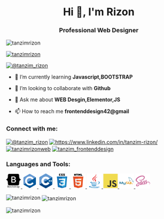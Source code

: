 <h1 align="center">Hi 👋, I'm Rizon</h1>
<h3 align="center">Professional Web Designer</h3>

<p align="left"> <img src="https://komarev.com/ghpvc/?username=tanzimrizon&label=Profile%20views&color=0e75b6&style=flat" alt="tanzimrizon" /> </p>

<p align="left"> <a href="https://github.com/ryo-ma/github-profile-trophy"><img src="https://github-profile-trophy.vercel.app/?username=tanzimrizon" alt="tanzimrizon" /></a> </p>

<p align="left"> <a href="https://twitter.com/@tanzim_rizon" target="blank"><img src="https://img.shields.io/twitter/follow/@tanzim_rizon?logo=twitter&style=for-the-badge" alt="@tanzim_rizon" /></a> </p>

- 🌱 I’m currently learning **Javascript,BOOTSTRAP**

- 👯 I’m looking to collaborate with **Github**

- 💬 Ask me about **WEB Desgin,Elementor,JS**

- 📫 How to reach me **frontenddesign42@gmail**

<h3 align="left">Connect with me:</h3>
<p align="left">
<a href="https://twitter.com/@tanzim_rizon" target="blank"><img align="center" src="https://raw.githubusercontent.com/rahuldkjain/github-profile-readme-generator/master/src/images/icons/Social/twitter.svg" alt="@tanzim_rizon" height="30" width="40" /></a>
<a href="https://linkedin.com/in/https://www.linkedin.com/in/tanzim-rizon/" target="blank"><img align="center" src="https://raw.githubusercontent.com/rahuldkjain/github-profile-readme-generator/master/src/images/icons/Social/linked-in-alt.svg" alt="https://www.linkedin.com/in/tanzim-rizon/" height="30" width="40" /></a>
<a href="https://fb.com/tanzimrizonweb" target="blank"><img align="center" src="https://raw.githubusercontent.com/rahuldkjain/github-profile-readme-generator/master/src/images/icons/Social/facebook.svg" alt="tanzimrizonweb" height="30" width="40" /></a>
<a href="https://instagram.com/tanzim_frontenddesign" target="blank"><img align="center" src="https://raw.githubusercontent.com/rahuldkjain/github-profile-readme-generator/master/src/images/icons/Social/instagram.svg" alt="tanzim_frontenddesign" height="30" width="40" /></a>
</p>

<h3 align="left">Languages and Tools:</h3>
<p align="left"> <a href="https://getbootstrap.com" target="_blank" rel="noreferrer"> <img src="https://raw.githubusercontent.com/devicons/devicon/master/icons/bootstrap/bootstrap-plain-wordmark.svg" alt="bootstrap" width="40" height="40"/> </a> <a href="https://www.cprogramming.com/" target="_blank" rel="noreferrer"> <img src="https://raw.githubusercontent.com/devicons/devicon/master/icons/c/c-original.svg" alt="c" width="40" height="40"/> </a> <a href="https://www.w3schools.com/cpp/" target="_blank" rel="noreferrer"> <img src="https://raw.githubusercontent.com/devicons/devicon/master/icons/cplusplus/cplusplus-original.svg" alt="cplusplus" width="40" height="40"/> </a> <a href="https://www.w3schools.com/css/" target="_blank" rel="noreferrer"> <img src="https://raw.githubusercontent.com/devicons/devicon/master/icons/css3/css3-original-wordmark.svg" alt="css3" width="40" height="40"/> </a> <a href="https://www.w3.org/html/" target="_blank" rel="noreferrer"> <img src="https://raw.githubusercontent.com/devicons/devicon/master/icons/html5/html5-original-wordmark.svg" alt="html5" width="40" height="40"/> </a> <a href="https://www.java.com" target="_blank" rel="noreferrer"> <img src="https://raw.githubusercontent.com/devicons/devicon/master/icons/java/java-original.svg" alt="java" width="40" height="40"/> </a> <a href="https://developer.mozilla.org/en-US/docs/Web/JavaScript" target="_blank" rel="noreferrer"> <img src="https://raw.githubusercontent.com/devicons/devicon/master/icons/javascript/javascript-original.svg" alt="javascript" width="40" height="40"/> </a> <a href="https://www.mysql.com/" target="_blank" rel="noreferrer"> <img src="https://raw.githubusercontent.com/devicons/devicon/master/icons/mysql/mysql-original-wordmark.svg" alt="mysql" width="40" height="40"/> </a> <a href="https://sass-lang.com" target="_blank" rel="noreferrer"> <img src="https://raw.githubusercontent.com/devicons/devicon/master/icons/sass/sass-original.svg" alt="sass" width="40" height="40"/> </a> </p>

<p><img align="left" src="https://github-readme-stats.vercel.app/api/top-langs?username=tanzimrizon&show_icons=true&locale=en&layout=compact" alt="tanzimrizon" /></p>

<p>&nbsp;<img align="center" src="https://github-readme-stats.vercel.app/api?username=tanzimrizon&show_icons=true&locale=en" alt="tanzimrizon" /></p>

<p><img align="center" src="https://github-readme-streak-stats.herokuapp.com/?user=tanzimrizon&" alt="tanzimrizon" /></p>
